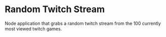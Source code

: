 # Random Twitch Stream
Node application that grabs a random twitch stream from the 100 currently most viewed twitch games.
